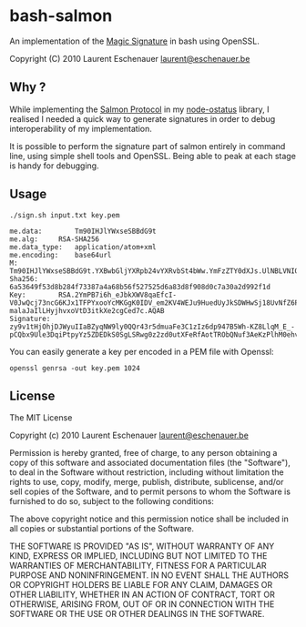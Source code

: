 bash-salmon
============

An implementation of the [Magic Signature](http://salmon-protocol.googlecode.com/svn/trunk/draft-panzer-magicsig-01.html) in bash using OpenSSL.

Copyright (C) 2010 Laurent Eschenauer <laurent@eschenauer.be>

Why ?
-----

While implementing the [Salmon Protocol](http://www.salmon-protocol.org/) in my [node-ostatus](https://github.com/eschnou/node-ostatus) library,
I realised I needed a quick way to generate signatures in order to debug interoperability of my implementation.

It is possible to perform the signature part of salmon entirely in command line, using simple shell tools and
OpenSSL. Being able to peak at each stage is handy for debugging.

Usage
------

    ./sign.sh input.txt key.pem

    me.data:		Tm90IHJlYWxseSBBdG9t
    me.alg:		RSA-SHA256
    me.data_type:	application/atom+xml
    me.encoding:	base64url
    M:			Tm90IHJlYWxseSBBdG9t.YXBwbGljYXRpb24vYXRvbSt4bWw.YmFzZTY0dXJs.UlNBLVNIQTI1Ng
    Sha256:		6a53649f53d8b284f73387a4a68b56f527525d6a83d8f908d0c7a30a2d992f1d
    Key:		RSA.2YmPB7i6h_eJbkXWV8qaEfcI-V0JwQcj73ncG6KJx1TFPYxooYcMKGgK0IDV_em2KV4WEJu9HuedUyJkSDWHwSj18UvNfZ6Pue2uc6vFDPO8mN0q56PShGagdg4XdOxCXlUv2iAp7-malaJaIlLHyjhvxoVtD3itkXe2cgCed7c.AQAB
    Signature:		zy9v1tHjOhjDJWyuIIaBZyqNW9ly0QQr43r5dmuaFe3C1zIz6dp947B5Wh-KZ8LlqM_E_-pCQbx9Ule3DqiPtpyYz5ZDEDkS0SgLSRwg0z2zd0utXFeRfAotTRObQNuf3AeKzPlhM0ehvhP_X0zK1bvxBP9kw78hFeuX9GWeM1U

You can easily generate a key per encoded in a PEM file with Openssl:

    openssl genrsa -out key.pem 1024

License
-------

The MIT License

Copyright (c) 2010 Laurent Eschenauer <laurent@eschenauer.be>

Permission is hereby granted, free of charge, to any person obtaining a copy
of this software and associated documentation files (the "Software"), to deal
in the Software without restriction, including without limitation the rights
to use, copy, modify, merge, publish, distribute, sublicense, and/or sell
copies of the Software, and to permit persons to whom the Software is
furnished to do so, subject to the following conditions:

The above copyright notice and this permission notice shall be included in
all copies or substantial portions of the Software.

THE SOFTWARE IS PROVIDED "AS IS", WITHOUT WARRANTY OF ANY KIND, EXPRESS OR
IMPLIED, INCLUDING BUT NOT LIMITED TO THE WARRANTIES OF MERCHANTABILITY,
FITNESS FOR A PARTICULAR PURPOSE AND NONINFRINGEMENT. IN NO EVENT SHALL THE
AUTHORS OR COPYRIGHT HOLDERS BE LIABLE FOR ANY CLAIM, DAMAGES OR OTHER
LIABILITY, WHETHER IN AN ACTION OF CONTRACT, TORT OR OTHERWISE, ARISING FROM,
OUT OF OR IN CONNECTION WITH THE SOFTWARE OR THE USE OR OTHER DEALINGS IN
THE SOFTWARE.
